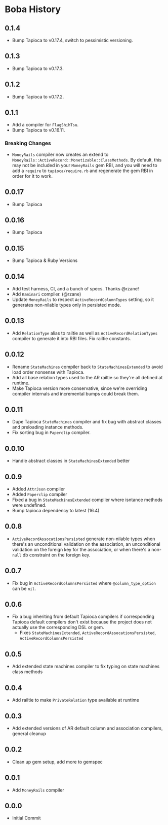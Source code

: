 # Boba History

## 0.1.4

- Bump Tapioca to v0.17.4, switch to pessimistic versioning.

## 0.1.3

- Bump Tapioca to v0.17.3.

## 0.1.2

- Bump Tapioca to v0.17.2.

## 0.1.1

- Add a compiler for `FlagShihTsu`.
- Bump Tapioca to v0.16.11.

### Breaking Changes

- `MoneyRails` compiler now creates an extend to `MoneyRails::ActiveRecord::Monetizable::ClassMethods`. By default, this may not be included in your `MoneyRails` gem RBI, and you will need to add a `require` to `tapioca/require.rb` and regenerate the gem RBI in order for it to work.

## 0.0.17

- Bump Tapioca

## 0.0.16

- Bump Tapioca

## 0.0.15

- Bump Tapioca & Ruby Versions

## 0.0.14

- Add test harness, CI, and a bunch of specs. Thanks @rzane!
- Add `Kaminari` compiler. (@rzane)
- Update `MoneyRails` to respect `ActiveRecordColumnTypes` setting, so it generates non-nilable types only in persisted mode.

## 0.0.13

- Add `RelationType` alias to railtie as well as `ActiveRecordRelationTypes` compiler to generate it into RBI files. Fix railtie constants.

## 0.0.12

- Rename `StateMachines` compiler back to `StateMachinesExtended` to avoid load order nonsense with Tapioca.
- Add all base relation types used to the AR railtie so they're all defined at runtime.
- Make Tapioca version more conservative, since we're overriding compiler internals and incremental bumps could break them.

## 0.0.11

- Dupe Tapioca `StateMachines` compiler and fix bug with abstract classes and preloading instance methods.
- Fix sorting bug in `Paperclip` compiler.

## 0.0.10

- Handle abstract classes in `StateMachinesExtended` better

## 0.0.9

- Added `AttrJson` compiler
- Added `Paperclip` compiler
- Fixed a bug in `StateMachinesExtended` compiler where isntance methods were undefined.
- Bump tapioca dependency to latest (16.4)

## 0.0.8

- `ActiveRecordAssocationsPersisted` generate non-nilable types when there's an unconditional validation on the association, an unconditional validation on the foreign key for the association, or when there's a non-`null` db constraint on the foreign key.

## 0.0.7

- Fix bug in `ActiveRecordColumnsPersisted` where `@column_type_option` can be `nil`.

## 0.0.6

- Fix a bug inheriting from default Tapioca compilers if corresponding Tapioca default compilers don't exist because
  the project does not actually use the corresponding DSL or gem.
  - Fixes `StateMachinesExtended`, `ActiveRecordAssocationsPersisted`, `ActiveRecordColumnsPersisted`

## 0.0.5

- Add extended state machines compiler to fix typing on state machines class methods

## 0.0.4

- Add railtie to make `PrivateRelation` type available at runtime

## 0.0.3

- Add extended versions of AR default column and association compilers, general cleanup

## 0.0.2

- Clean up gem setup, add more to gemspec

## 0.0.1

- Add `MoneyRails` compiler

## 0.0.0

- Initial Commit
